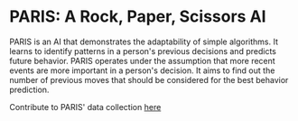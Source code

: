 # PARIS: A Rock, Paper, Scissors AI

PARIS is an AI that demonstrates the adaptability of simple algorithms. It learns to identify patterns in a person's previous decisions and predicts future behavior. PARIS operates under the assumption that more recent events are more important in a person's decision. It aims to find out the number of previous moves that should be considered for the best behavior prediction. 

Contribute to PARIS' data collection [here](http://eightants.github.io/ai-rps)